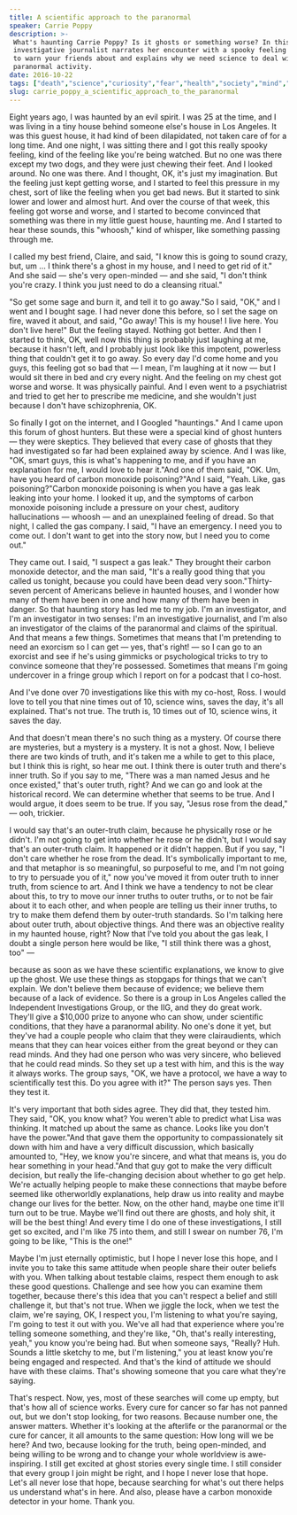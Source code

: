 ```yaml
---
title: A scientific approach to the paranormal
speaker: Carrie Poppy
description: >-
 What's haunting Carrie Poppy? Is it ghosts or something worse? In this talk, the
 investigative journalist narrates her encounter with a spooky feeling you'll want
 to warn your friends about and explains why we need science to deal with
 paranormal activity.
date: 2016-10-22
tags: ["death","science","curiosity","fear","health","society","mind","sound","storytelling"]
slug: carrie_poppy_a_scientific_approach_to_the_paranormal
---
```


Eight years ago, I was haunted by an evil spirit. I was 25 at the time, and I was living in
a tiny house behind someone else's house in Los Angeles. It was this guest house, it had
kind of been dilapidated, not taken care of for a long time. And one night, I was sitting
there and I got this really spooky feeling, kind of the feeling like you're being watched.
But no one was there except my two dogs, and they were just chewing their feet. And I
looked around. No one was there. And I thought, OK, it's just my imagination. But the
feeling just kept getting worse, and I started to feel this pressure in my chest, sort of
like the feeling when you get bad news. But it started to sink lower and lower and almost
hurt. And over the course of that week, this feeling got worse and worse, and I started to
become convinced that something was there in my little guest house, haunting me. And I
started to hear these sounds, this "whoosh," kind of whisper, like something passing
through me.

I called my best friend, Claire, and said, "I know this is going to sound crazy, but, um
... I think there's a ghost in my house, and I need to get rid of it." And she said —
she's very open-minded — and she said, "I don't think you're crazy. I think you just need
to do a cleansing ritual."

"So get some sage and burn it, and tell it to go away."So I said, "OK," and I went and I
bought sage. I had never done this before, so I set the sage on fire, waved it about, and
said, "Go away! This is my house! I live here. You don't live here!" But the feeling
stayed. Nothing got better. And then I started to think, OK, well now this thing is
probably just laughing at me, because it hasn't left, and I probably just look like this
impotent, powerless thing that couldn't get it to go away. So every day I'd come home and
you guys, this feeling got so bad that — I mean, I'm laughing at it now — but I would sit
there in bed and cry every night. And the feeling on my chest got worse and worse. It was
physically painful. And I even went to a psychiatrist and tried to get her to prescribe me
medicine, and she wouldn't just because I don't have schizophrenia, OK.

So finally I got on the internet, and I Googled "hauntings." And I came upon this forum of
ghost hunters. But these were a special kind of ghost hunters — they were skeptics. They
believed that every case of ghosts that they had investigated so far had been explained
away by science. And I was like, "OK, smart guys, this is what's happening to me, and if
you have an explanation for me, I would love to hear it."And one of them said, "OK. Um,
have you heard of carbon monoxide poisoning?"And I said, "Yeah. Like, gas
poisoning?"Carbon monoxide poisoning is when you have a gas leak leaking into your home. I
looked it up, and the symptoms of carbon monoxide poisoning include a pressure on your
chest, auditory hallucinations — whoosh — and an unexplained feeling of dread. So that
night, I called the gas company. I said, "I have an emergency. I need you to come out. I
don't want to get into the story now, but I need you to come out."

They came out. I said, "I suspect a gas leak." They brought their carbon monoxide
detector, and the man said, "It's a really good thing that you called us tonight, because
you could have been dead very soon."Thirty-seven percent of Americans believe in haunted
houses, and I wonder how many of them have been in one and how many of them have been in
danger. So that haunting story has led me to my job. I'm an investigator, and I'm an
investigator in two senses: I'm an investigative journalist, and I'm also an investigator
of the claims of the paranormal and claims of the spiritual. And that means a few things.
Sometimes that means that I'm pretending to need an exorcism so I can get — yes, that's
right! — so I can go to an exorcist and see if he's using gimmicks or psychological tricks
to try to convince someone that they're possessed. Sometimes that means I'm going
undercover in a fringe group which I report on for a podcast that I co-host.

And I've done over 70 investigations like this with my co-host, Ross. I would love to tell
you that nine times out of 10, science wins, saves the day, it's all explained. That's not
true. The truth is, 10 times out of 10, science wins, it saves the day.

And that doesn't mean there's no such thing as a mystery. Of course there are mysteries,
but a mystery is a mystery. It is not a ghost. Now, I believe there are two kinds of truth,
and it's taken me a while to get to this place, but I think this is right, so hear me out.
I think there is outer truth and there's inner truth. So if you say to me, "There was a
man named Jesus and he once existed," that's outer truth, right? And we can go and look at
the historical record. We can determine whether that seems to be true. And I would argue,
it does seem to be true. If you say, "Jesus rose from the dead," — ooh,
trickier.

I would say that's an outer-truth claim, because he physically rose or he didn't. I'm not
going to get into whether he rose or he didn't, but I would say that's an outer-truth
claim. It happened or it didn't happen. But if you say, "I don't care whether he rose from
the dead. It's symbolically important to me, and that metaphor is so meaningful, so
purposeful to me, and I'm not going to try to persuade you of it," now you've moved it
from outer truth to inner truth, from science to art. And I think we have a tendency to
not be clear about this, to try to move our inner truths to outer truths, or to not be
fair about it to each other, and when people are telling us their inner truths, to try to
make them defend them by outer-truth standards. So I'm talking here about outer truth,
about objective things. And there was an objective reality in my haunted house, right? Now
that I've told you about the gas leak, I doubt a single person here would be like, "I
still think there was a ghost, too" —

because as soon as we have these scientific explanations, we know to give up the ghost. We
use these things as stopgaps for things that we can't explain. We don't believe them
because of evidence; we believe them because of a lack of evidence. So there is a group in
Los Angeles called the Independent Investigations Group, or the IIG, and they do great
work. They'll give a $10,000 prize to anyone who can show, under scientific conditions,
that they have a paranormal ability. No one's done it yet, but they've had a couple people
who claim that they were clairaudients, which means that they can hear voices either from
the great beyond or they can read minds. And they had one person who was very sincere, who
believed that he could read minds. So they set up a test with him, and this is the way it
always works. The group says, "OK, we have a protocol, we have a way to scientifically
test this. Do you agree with it?" The person says yes. Then they test it.

It's very important that both sides agree. They did that, they tested him. They said, "OK,
you know what? You weren't able to predict what Lisa was thinking. It matched up about the
same as chance. Looks like you don't have the power."And that gave them the opportunity to
compassionately sit down with him and have a very difficult discussion, which basically
amounted to, "Hey, we know you're sincere, and what that means is, you do hear something
in your head."And that guy got to make the very difficult decision, but really the
life-changing decision about whether to go get help. We're actually helping people to make
these connections that maybe before seemed like otherworldly explanations, help draw us
into reality and maybe change our lives for the better. Now, on the other hand, maybe one
time it'll turn out to be true. Maybe we'll find out there are ghosts, and holy shit, it
will be the best thing! And every time I do one of these investigations, I still get so
excited, and I'm like 75 into them, and still I swear on number 76, I'm going to be like,
"This is the one!"

Maybe I'm just eternally optimistic, but I hope I never lose this hope, and I invite you
to take this same attitude when people share their outer beliefs with you. When talking
about testable claims, respect them enough to ask these good questions. Challenge and see
how you can examine them together, because there's this idea that you can't respect a
belief and still challenge it, but that's not true. When we jiggle the lock, when we test
the claim, we're saying, OK, I respect you, I'm listening to what you're saying, I'm going
to test it out with you. We've all had that experience where you're telling someone
something, and they're like, "Oh, that's really interesting, yeah," you know you're being
had. But when someone says, "Really? Huh. Sounds a little sketchy to me, but I'm
listening," you at least know you're being engaged and respected. And that's the kind of
attitude we should have with these claims. That's showing someone that you care what
they're saying.

That's respect. Now, yes, most of these searches will come up empty, but that's how all of
science works. Every cure for cancer so far has not panned out, but we don't stop looking,
for two reasons. Because number one, the answer matters. Whether it's looking at the
afterlife or the paranormal or the cure for cancer, it all amounts to the same question:
How long will we be here? And two, because looking for the truth, being open-minded, and
being willing to be wrong and to change your whole worldview is awe-inspiring. I still get
excited at ghost stories every single time. I still consider that every group I join might
be right, and I hope I never lose that hope. Let's all never lose that hope, because
searching for what's out there helps us understand what's in here. And also, please have a
carbon monoxide detector in your home. Thank you.

<!--
ad_duration=3.33
event="TEDxVienna"
external_start_time=0
has_talk_citation=0
intro_duration=11.82
is_subtitle_required="False"
is_talk_featured="True"
language="en"
language_swap="False"
native_language="en"
number_of_related_talks=6
number_of_speakers=1
number_of_subtitled_videos=26
number_of_tags=9
number_of_talk_download_languages=26
number_of_talk_more_resources=0
number_of_talk_recommendations=1
number_of_talks_take_actions=0
post_ad_duration=0.83
published_timestamp="2017-03-03 16:38:07"
recording_date="2016-10-22"
speaker_description="Writer, radio host, comedian"
speaker_is_published=1
speaker_name="Carrie Poppy"
talk_more_resources=[]
talk_name="A scientific approach to the paranormal"
talk_recommendations_blurb="Check out these extra resources on pseudoscience, curated by Carrie Poppy."
talks_tags=["death","science","curiosity","fear","health","society","mind","sound","storytelling"]
talks_take_action=[]
url_audio="https://download.ted.com/talks/CarriePoppy_2016X.mp3?apikey=acme-roadrunner"
url_photo_speaker="https://pe.tedcdn.com/images/ted/19e175bf5d718b377a47bbffbaf8253cc8b56661_254x191.jpg"
url_photo_talk="https://s3.amazonaws.com/talkstar-photos/uploads/c63b4ce9-4930-4119-912a-eb49428baf27/CarriePoppy_2016X-embed.jpg"
url_webpage="https://www.ted.com/talks/carrie_poppy_a_scientific_approach_to_the_paranormal"
video_type_name="TEDx Talk"
-->